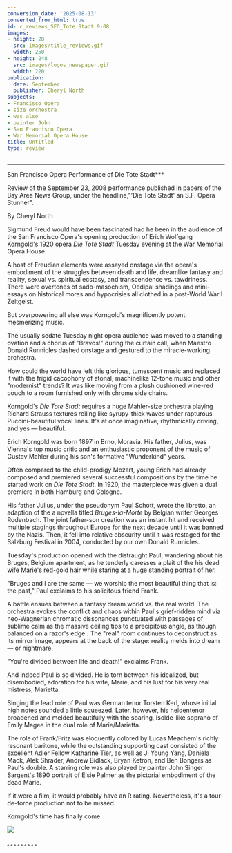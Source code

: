 ```yaml
---
conversion_date: '2025-08-13'
converted_from_html: true
id: c_reviews_SFO_Tote Stadt 9-08
images:
- height: 28
  src: images/title_reviews.gif
  width: 250
- height: 248
  src: images/logos_newspaper.gif
  width: 220
publication:
  date: September
  publisher: Cheryl North
subjects:
- Francisco Opera
- size orchestra
- was also
- painter John
- San Francisco Opera
- War Memorial Opera House
title: Untitled
type: review
---
```


***

San Francisco Opera Performance of Die Tote Stadt***

Review of the September 23, 2008 performance published in papers of the Bay Area News Group, under the headline,"'Die Tote Stadt' an S.F. Opera Stunner".

By Cheryl North

Sigmund Freud would have been fascinated had he been in the audience of the San Francisco Opera's opening production of Erich Wolfgang Korngold's 1920 opera *Die Tote Stadt* Tuesday evening at the War Memorial Opera House.

A host of Freudian elements were assayed onstage via the opera's embodiment of the struggles between death and life, dreamlike fantasy and reality, sexual vs. spiritual ecstasy, and transcendence vs. tawdriness. There were overtones of sado-masochism, Oedipal shadings and mini-essays on historical mores and hypocrisies all clothed in a post-World War I Zeitgeist.

But overpowering all else was Korngold's magnificently potent, mesmerizing music.

The usually sedate Tuesday night opera audience was moved to a standing ovation and a chorus of "Bravos!" during the curtain call, when Maestro Donald Runnicles dashed onstage and gestured to the miracle-working orchestra.

How could the world have left this glorious, tumescent music and replaced it with the frigid cacophony of atonal, machinelike 12-tone music and other "modernist" trends? It was like moving from a plush cushioned wine-red couch to a room furnished only with chrome side chairs.

Korngold's *Die Tote Stadt* requires a huge Mahler-size orchestra playing Richard Strauss textures roiling like syrupy-thick waves under rapturous Puccini-beautiful vocal lines. It's at once imaginative, rhythmically driving, and yes — beautiful.

Erich Korngold was born 1897 in Brno, Moravia. His father, Julius, was Vienna's top music critic and an enthusiastic proponent of the music of Gustav Mahler during his son's formative "Wunderkind" years.

Often compared to the child-prodigy Mozart, young Erich had already composed and premiered several successful compositions by the time he started work on *Die Tote Stadt*. In 1920, the masterpiece was given a dual premiere in both Hamburg and Cologne.

His father Julius, under the pseudonym Paul Schott, wrote the libretto, an adaption of the a novella titled *Bruges-la-Morte* by Belgian writer Georges Rodenbach. The joint father-son creation was an instant hit and received multiple stagings throughout Europe for the next decade until it was banned by the Nazis. Then, it fell into relative obscurity until it was restaged for the Salzburg Festival in 2004, conducted by our own Donald Runnicles.

Tuesday's production opened with the distraught Paul, wandering about his Bruges, Belgium apartment, as he tenderly caresses a plait of the his dead wife Marie's red-gold hair while staring at a huge standing portrait of her.

"Bruges and I are the same — we worship the most beautiful thing that is: the past," Paul exclaims to his solicitous friend Frank.

A battle ensues between a fantasy dream world vs. the real world. The orchestra evokes the conflict and chaos within Paul's grief-ridden mind via neo-Wagnerian chromatic dissonances punctuated with passages of sublime calm as the massive ceiling tips to a precipitous angle, as though balanced on a razor's edge . The "real" room continues to deconstruct as its mirror image, appears at the back of the stage: reality melds into dream — or nightmare.

"You're divided between life and death!" exclaims Frank.

And indeed Paul is so divided. He is torn between his idealized, but disembodied, adoration for his wife, Marie, and his lust for his very real mistress, Marietta.

Singing the lead role of Paul was German tenor Torsten Kerl, whose initial high notes sounded a little squeezed. Later, however, his heldentenor broadened and melded beautifully with the soaring, Isolde-like soprano of Emily Magee in the dual role of Marie/Marietta.

The role of Frank/Fritz was eloquently colored by Lucas Meachem's richly resonant baritone, while the outstanding supporting cast consisted of the excellent Adler Fellow Katharine Tier, as well as Ji Young Yang, Daniela Mack, Alek Shrader, Andrew Bidlack, Bryan Ketron, and Ben Bongers as Paul's double. A starring role was also played by painter John Singer Sargent's 1890 portrait of Elsie Palmer as the pictorial embodiment of the dead Marie.

If it were a film, it would probably have an R rating. Nevertheless, it's a tour-de-force production not to be missed.

Korngold's time has finally come.

![](images/logos_newspaper.gif)

[.](http://www.dunningmarketing.com)
[.](http://www.witnessamerica.com)
[.](http://www.witnessamerica.com/camcorders)
[.](http://www.ksql.com)
[.](http://www.ascendaviation.com)
[.](http://www.echovalleysupply.com)
[.](http://www.northworks.net)
[.](http://www.attainia.com)
[.](http://www.briandunning.com)